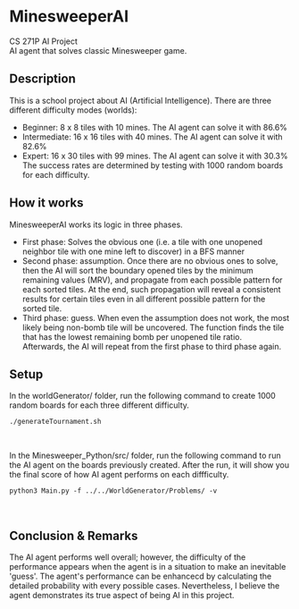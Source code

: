 # MinesweeperAI
CS 271P AI Project <br/>
AI agent that solves classic Minesweeper game.

## Description

This is a school project about AI (Artificial Intelligence). 
There are three different difficulty modes (worlds):
- Beginner: 8 x 8 tiles with 10 mines. The AI agent can solve it with 86.6%
- Intermediate: 16 x 16 tiles with 40 mines. The AI agent can solve it with 82.6%
- Expert: 16 x 30 tiles with 99 mines. The AI agent can solve it with 30.3%
The success rates are determined by testing with 1000 random boards for each difficulty.


## How it works

MinesweeperAI works its logic in three phases. <br/>
- First phase: Solves the obvious one (i.e. a tile with one unopened neighbor tile with one mine left to discover) in a BFS manner <br/>
- Second phase: assumption. Once there are no obvious ones to solve, then the AI will sort the boundary opened tiles by the minimum remaining values (MRV), and propagate from each possible pattern for each sorted tiles. At the end, such propagation will reveal a consistent results for certain tiles even in all different possible pattern for the sorted tile. <br/>
- Third phase: guess. When even the assumption does not work, the most likely being non-bomb tile will be uncovered. The function finds the tile that has the lowest remaining bomb per unopened tile ratio. <br/>
Afterwards, the AI will repeat from the first phase to third phase again. <br/>

## Setup

In the worldGenerator/ folder, run the following command to create 1000 random boards for each three different difficulty.
```
./generateTournament.sh
```
<br/>

In the Minesweeper_Python/src/ folder, run the following command to run the AI agent on the boards previously created. After the run, it will show you the final score of how AI agent performs on each diffficulty.
```
python3 Main.py -f ../../WorldGenerator/Problems/ -v
```
<br/>

## Conclusion & Remarks

The AI agent performs well overall; however, the difficulty of the performance appears when the agent is in a situation to make an inevitable 'guess'. The agent's performance can be enhancecd by calculating the detailed probability with every possible cases. Nevertheless, I believe the agent demonstrates its true aspect of being AI in this project. <br/>
